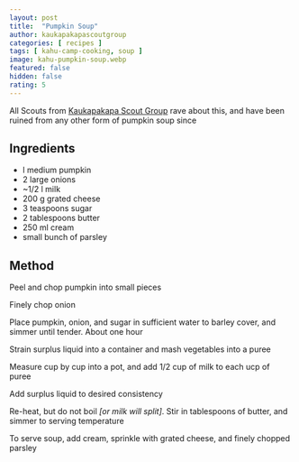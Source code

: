 ```yaml
---
layout: post
title:  "Pumpkin Soup"
author: kaukapakapascoutgroup
categories: [ recipes ]
tags: [ kahu-camp-cooking, soup ]
image: kahu-pumpkin-soup.webp
featured: false
hidden: false
rating: 5
---
```


All Scouts from [Kaukapakapa Scout Group](/authors#12042) rave about this, and have been ruined from any other form of pumpkin soup since

## Ingredients

* l medium pumpkin
* 2 large onions
* ~1/2 l milk
* 200 g grated cheese
* 3 teaspoons sugar
* 2 tablespoons butter
* 250 ml cream
* small bunch of parsley

## Method

Peel and chop pumpkin into small pieces

Finely chop onion

Place pumpkin, onion, and sugar in sufficient water to barley cover, and simmer until tender. About one hour

Strain surplus liquid into a container and mash vegetables into a puree

Measure cup by cup into a pot, and add 1/2 cup of milk to each ucp of puree

Add surplus liquid to desired consistency

Re-heat, but do not boil _[or milk will split]_. Stir in tablespoons of butter, and simmer to serving temperature

To serve soup, add cream, sprinkle with grated cheese, and finely chopped parsley

